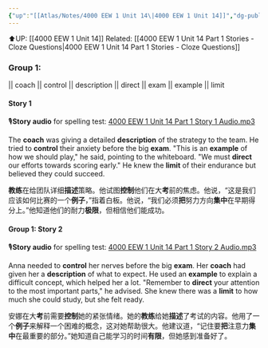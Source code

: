 ```yaml
---
{"up":"[[Atlas/Notes/4000 EEW 1 Unit 14\|4000 EEW 1 Unit 14]]","dg-publish":true,"permalink":"/atlas/notes/4000-eew-1-unit-14-part-1-stories/","dgPassFrontmatter":true}
---
```


⬆️UP: [[4000 EEW 1 Unit 14]]
Related: [[4000 EEW 1 Unit 14 Part 1 Stories - Cloze Questions\|4000 EEW 1 Unit 14 Part 1 Stories - Cloze Questions]]

### Group 1: 
|| coach || control || description || direct || exam || example || limit

#### Story 1
🎙️**Story audio** for spelling test: [4000 EEW 1 Unit 14 Part 1 Story 1 Audio.mp3](https://drive.google.com/file/d/13LkJvx29KGzWRROzIwTB8LjrV1xTAeql/view?usp=drive_link)

The **coach** was giving a detailed **description** of the strategy to the team. He tried to **control** their anxiety before the big **exam**. "This is an **example** of how we should play," he said, pointing to the whiteboard. "We must **direct** our efforts towards scoring early." He knew the **limit** of their endurance but believed they could succeed.

**教练**在给团队详细**描述**策略。他试图**控制**他们在大**考**前的焦虑。他说，“这是我们应该如何比赛的一个**例子**，”指着白板。他说，“我们必须**把**努力方向**集中**在早期得分上。”他知道他们的耐力**极限**，但相信他们能成功。

#### Group 1: Story 2
🎙️**Story audio** for spelling test: [4000 EEW 1 Unit 14 Part 1 Story 2 Audio.mp3](https://drive.google.com/file/d/19yKT6ECr3hAkyMNCKuiUvwx2tcELNPKk/view?usp=drive_link)

Anna needed to **control** her nerves before the big **exam**. Her **coach** had given her a **description** of what to expect. He used an **example** to explain a difficult concept, which helped her a lot. "Remember to **direct** your attention to the most important parts," he advised. She knew there was a **limit** to how much she could study, but she felt ready.

安娜在大**考**前需要**控制**她的紧张情绪。她的**教练**给她**描述**了考试的内容。他用了一个**例子**来解释一个困难的概念，这对她帮助很大。他建议道，“记住要**把**注意力**集中**在最重要的部分。”她知道自己能学习的时间**有限**，但她感到准备好了。

